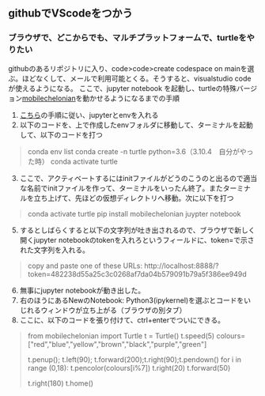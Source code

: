 ## githubでVScodeをつかう
### ブラウザで、どこからでも、マルチプラットフォームで、turtleをやりたい
githubのあるリポジトリに入り、code>code>create codespace on mainを選ぶ。ほどなくして、メールで利用可能とくる。そうすると、visualstudio codeが使えるようになる。
ここで、jupyter notebook を起動し、turtleの特殊バージョン[mobilechelonian](https://github.com/takluyver/mobilechelonian/blob/master/README.rst)を動かせるようになるまでの手順

1. [こちら](https://atmarkit.itmedia.co.jp/ait/articles/2108/06/news030.html)の手順に従い、jupyterとenvを入れる
2. 以下のコードを、上で作成したenvフォルダに移動して、ターミナルを起動して、以下のコードを打つ

> conda env list
> conda create -n turtle python=3.6（3.10.4　自分がやった時）
> conda activate turtle

3. ここで、アクティベートするにはinitファイルがどうのこうのと出るので適当な名前でinitファイルを作って、ターミナルをいったん終了。またターミナルを立ち上げて、先ほどの仮想ディレクトリへ移動。次に以下を打つ
> conda activate turtle
> pip install mobilechelonian
> juypter notebook
5. するとしばらくすると以下の文字列が吐き出されるので、ブラウザで新しく開くjupyter notebookのtokenを入れろというフィールドに、token=で示された文字列を入れる。
> copy and paste one of these URLs:
>         http://localhost:8888/? token=482238d55a25c3c0268af7da04b579091b79a5f386ee949d
6. 無事にjupyter notebookが動き出した。
7. 右のほうにあるNewのNotebook: Python3(ipykernel)を選ぶとコードをいじれるウィンドウが立ち上がる（ブラウザの別タブ）
8. ここに、以下のコードを張り付けて、ctrl+enterでついにできる。
> from mobilechelonian import Turtle
> t = Turtle()
> t.speed(5)
> colours=["red","blue","yellow","brown","black","purple","green"]
> 
> t.penup(); t.left(90); t.forward(200);t.right(90);t.pendown()
> for i in range (0,18):
>     t.pencolor(colours[i%7])
>     t.right(20)
>     t.forward(50)
> 
> t.right(180)
> t.home()
